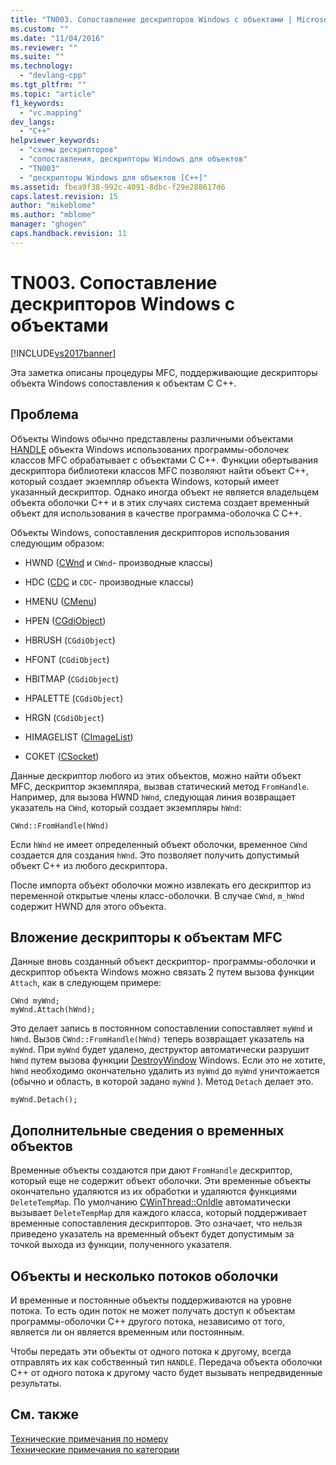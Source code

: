 ```yaml
---
title: "TN003. Сопоставление дескрипторов Windows с объектами | Microsoft Docs"
ms.custom: ""
ms.date: "11/04/2016"
ms.reviewer: ""
ms.suite: ""
ms.technology: 
  - "devlang-cpp"
ms.tgt_pltfrm: ""
ms.topic: "article"
f1_keywords: 
  - "vc.mapping"
dev_langs: 
  - "C++"
helpviewer_keywords: 
  - "схемы дескрипторов"
  - "сопоставления, дескрипторы Windows для объектов"
  - "TN003"
  - "дескрипторы Windows для объектов [C++]"
ms.assetid: fbea9f38-992c-4091-8dbc-f29e288617d6
caps.latest.revision: 15
author: "mikeblome"
ms.author: "mblome"
manager: "ghogen"
caps.handback.revision: 11
---
```

# TN003. Сопоставление дескрипторов Windows с объектами
[!INCLUDE[vs2017banner](../assembler/inline/includes/vs2017banner.md)]

Эта заметка описаны процедуры MFC, поддерживающие дескрипторы объекта Windows сопоставления к объектам C C\+\+.  
  
## Проблема  
 Объекты Windows обычно представлены различными объектами [HANDLE](http://msdn.microsoft.com/library/windows/desktop/aa383751) объекта Windows использованих программы\-оболочек классов MFC обрабатывает с объектами C C\+\+.  Функции обертывания дескриптора библиотеки классов MFC позволяют найти объект C\+\+, который создает экземпляр объекта Windows, который имеет указанный дескриптор.  Однако иногда объект не является владельцем объекта оболочки C\+\+ и в этих случаях система создает временный объект для использования в качестве программа\-оболочка C C\+\+.  
  
 Объекты Windows, сопоставления дескрипторов использования следующим образом:  
  
-   HWND \([CWnd](../Topic/CWnd%20Class.md) и `CWnd`\- производные классы\)  
  
-   HDC \([CDC](../Topic/CDC%20Class.md) и `CDC`\- производные классы\)  
  
-   HMENU \([CMenu](../mfc/reference/cmenu-class.md)\)  
  
-   HPEN \([CGdiObject](../mfc/reference/cgdiobject-class.md)\)  
  
-   HBRUSH \(`CGdiObject`\)  
  
-   HFONT \(`CGdiObject`\)  
  
-   HBITMAP \(`CGdiObject`\)  
  
-   HPALETTE \(`CGdiObject`\)  
  
-   HRGN \(`CGdiObject`\)  
  
-   HIMAGELIST \([CImageList](../Topic/CImageList%20Class.md)\)  
  
-   СОКЕТ \([CSocket](../mfc/reference/csocket-class.md)\)  
  
 Данные дескриптор любого из этих объектов, можно найти объект MFC, дескриптор экземпляра, вызвав статический метод `FromHandle`.  Например, для вызова HWND `hWnd`, следующая линия возвращает указатель на `CWnd`, который создает экземпляры `hWnd`:  
  
```  
CWnd::FromHandle(hWnd)  
```  
  
 Если `hWnd` не имеет определенный объект оболочки, временное `CWnd` создается для создания `hWnd`.  Это позволяет получить допустимый объект C\+\+ из любого дескриптора.  
  
 После импорта объект оболочки можно извлекать его дескриптор из переменной открытые члены класс\-оболочки.  В случае `CWnd`, `m_hWnd` содержит HWND для этого объекта.  
  
## Вложение дескрипторы к объектам MFC  
 Данные вновь созданный объект дескриптор\- программы\-оболочки и дескриптор объекта Windows можно связать 2 путем вызова функции `Attach`, как в следующем примере:  
  
```  
CWnd myWnd;  
myWnd.Attach(hWnd);  
```  
  
 Это делает запись в постоянном сопоставлении сопоставляет `myWnd` и `hWnd`.  Вызов `CWnd::FromHandle(hWnd)` теперь возвращает указатель на `myWnd`.  При `myWnd` будет удалено, деструктор автоматически разрушит `hWnd` путем вызова функции [DestroyWindow](http://msdn.microsoft.com/library/windows/desktop/ms632682) Windows.  Если это не хотите, `hWnd` необходимо окончательно удалить из `myWnd` до `myWnd` уничтожается \(обычно и область, в которой задано `myWnd` \).  Метод `Detach` делает это.  
  
```  
myWnd.Detach();  
```  
  
## Дополнительные сведения о временных объектов  
 Временные объекты создаются при дают `FromHandle` дескриптор, который еще не содержит объект оболочки.  Эти временные объекты окончательно удаляются из их обработки и удаляются функциями `DeleteTempMap`.  По умолчанию [CWinThread::OnIdle](../Topic/CWinThread::OnIdle.md) автоматически вызывает `DeleteTempMap` для каждого класса, который поддерживает временные сопоставления дескрипторов.  Это означает, что нельзя приведено указатель на временный объект будет допустимым за точкой выхода из функции, полученного указателя.  
  
## Объекты и несколько потоков оболочки  
 И временные и постоянные объекты поддерживаются на уровне потока.  То есть один поток не может получать доступ к объектам программы\-оболочки C\+\+ другого потока, независимо от того, является ли он является временным или постоянным.  
  
 Чтобы передать эти объекты от одного потока к другому, всегда отправлять их как собственный тип `HANDLE`.  Передача объекта оболочки C\+\+ от одного потока к другому часто будет вызывать непредвиденные результаты.  
  
## См. также  
 [Технические примечания по номеру](../mfc/technical-notes-by-number.md)   
 [Технические примечания по категории](../mfc/technical-notes-by-category.md)